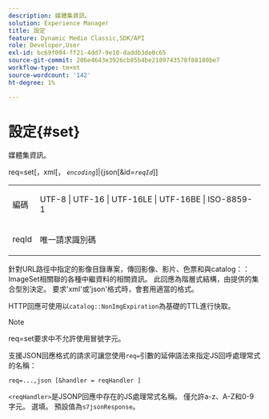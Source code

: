 ```yaml
---
description: 媒體集資訊。
solution: Experience Manager
title: 設定
feature: Dynamic Media Classic,SDK/API
role: Developer,User
exl-id: bc69f094-ff21-4dd7-9e10-daddb3de0c65
source-git-commit: 206e4643e3926cb85b4be2189743578f88180be7
workflow-type: tm+mt
source-wordcount: '142'
ht-degree: 1%

---
```


# 設定{#set}

媒體集資訊。

req=set[，xml[， *`encoding`*]|{json[&amp;id=*`reqId`*]]

<table id="simpletable_02C955F4EBAD4251A728F0FC68F432B5"> 
 <tr class="strow"> 
  <td class="stentry"> <p><span class="varname">編碼</span> </p> </td> 
  <td class="stentry"> <p><span class="codeph"> UTF-8 | UTF-16 | UTF-16LE | UTF-16BE | ISO-8859-1</span> </p></td> 
 </tr> 
 <tr class="strow"> 
  <td class="stentry"> <p><span class="varname"> reqId</span> </p></td> 
  <td class="stentry"> <p>唯一請求識別碼 </p></td> 
 </tr> 
</table>

針對URL路徑中指定的影像目錄專案，傳回影像、影片、色票和與catalog：：ImageSet相關聯的各種中繼資料的相關資訊。 此回應為階層式結構，由提供的集合型別決定。 要求&#39;xml&#39;或&#39;json&#39;格式時，會套用適當的格式。

HTTP回應可使用以`catalog::NonImgExpiration`為基礎的TTL進行快取。

>[!NOTE]
>
>req=set要求中不允許使用冒號字元。

支援JSON回應格式的請求可讓您使用`req=`引數的延伸語法來指定JS回呼處理常式的名稱：

`req=...,json [&handler = reqHandler ]`

`<reqHandler>`是JSONP回應中存在的JS處理常式名稱。 僅允許a-z、A-Z和0-9字元。 選填。 預設值為`s7jsonResponse`。
